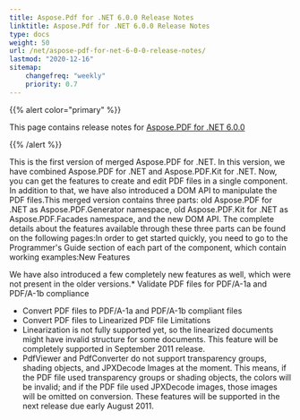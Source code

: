 ```yaml
---
title: Aspose.Pdf for .NET 6.0.0 Release Notes
linktitle: Aspose.Pdf for .NET 6.0.0 Release Notes
type: docs
weight: 50
url: /net/aspose-pdf-for-net-6-0-0-release-notes/
lastmod: "2020-12-16"
sitemap:
    changefreq: "weekly"
    priority: 0.7
---
```


{{% alert color="primary" %}} 

This page contains release notes for [Aspose.PDF for .NET 6.0.0](http://www.aspose.com/downloads/pdf/net/new-releases/aspose.pdf-for-.net-6.0.0/)

{{% /alert %}} 

This is the first version of merged Aspose.PDF for .NET. In this version, we have combined Aspose.PDF for .NET and Aspose.PDF.Kit for .NET. Now, you can get the features to create and edit PDF files in a single component. In addition to that, we have also introduced a DOM API to manipulate the PDF files.This merged version contains three parts: old Aspose.PDF for .NET as Aspose.PDF.Generator namespace, old Aspose.PDF.Kit for .NET as Aspose.PDF.Facades namespace, and the new DOM API. The complete details about the features available through these three parts can be found on the following pages:In order to get started quickly, you need to go to the Programmer's Guide section of each part of the component, which contain working examples:New Features 

We have also introduced a few completely new features as well, which were not present in the older versions.* Validate PDF files for PDF/A-1a and PDF/A-1b compliance 

- Convert PDF files to PDF/A-1a and PDF/A-1b compliant files
- Convert PDF files to Linearized PDF file
  Limitations 
- Linearization is not fully supported yet, so the linearized documents might have invalid structure for some documents. This feature will be completely supported in September 2011 release.
- PdfViewer and PdfConverter do not support transparency groups, shading objects, and JPXDecode Images at the moment. This means, if the PDF file used transparency groups or shading objects, the colors will be invalid; and if the PDF file used JPXDecode images, those images will be omitted on conversion. These features will be supported in the next release due early August 2011.
